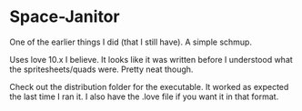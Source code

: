 # Space-Janitor

One of the earlier things I did (that I still have).  A simple schmup.

Uses love 10.x I believe.  It looks like it was written before I understood what the spritesheets/quads were.  Pretty neat though.

Check out the distribution folder for the executable.  It worked as expected the last time I ran it.  I also have the .love file if you want it in that format.

